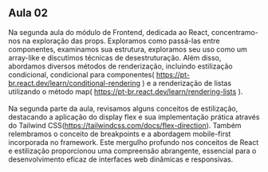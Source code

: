 ## Aula 02 
Na segunda aula do módulo de Frontend, dedicada ao React, concentramo-nos na exploração das props. Exploramos como passá-las entre componentes, examinamos sua estrutura, exploramos seu uso como um array-like e discutimos técnicas de desestruturação. Além disso, abordamos diversos métodos de renderização, incluindo estilização condicional, condicional para componentes( https://pt-br.react.dev/learn/conditional-rendering ) e a renderização de listas utilizando o método map( https://pt-br.react.dev/learn/rendering-lists ).
<br/>
<br/>
Na segunda parte da aula, revisamos alguns conceitos de estilização, destacando a aplicação do display flex e sua implementação prática através do Tailwind CSS(https://tailwindcss.com/docs/flex-direction). Também relembramos o conceito de breakpoints e a abordagem mobile-first incorporada no framework. Este mergulho profundo nos conceitos de React e estilização proporcionou uma compreensão abrangente, essencial para o desenvolvimento eficaz de interfaces web dinâmicas e responsivas.